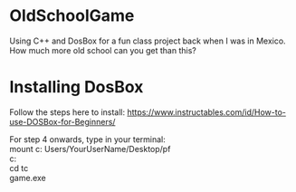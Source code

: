 # OldSchoolGame
Using C++ and DosBox for a fun class project back when I was in Mexico. How much more old school can you get than this?

# Installing DosBox
Follow the steps here to install: https://www.instructables.com/id/How-to-use-DOSBox-for-Beginners/

For step 4 onwards, type in your terminal: <br>
mount c: Users/YourUserName/Desktop/pf <br>
c: <br>
cd tc <br>
game.exe <br>
